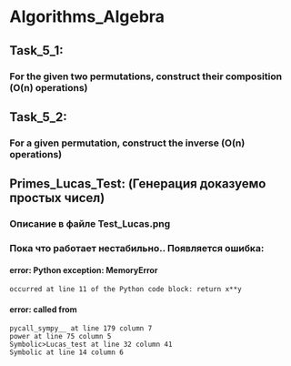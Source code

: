 # Algorithms_Algebra
## Task_5_1:
### For the given two permutations, construct their composition (O(n) operations)
## Task_5_2:
### For a given permutation, construct the inverse (O(n) operations)
## Primes_Lucas_Test: (Генерация доказуемо простых чисел)
### Описание в файле Test_Lucas.png
### Пока что работает нестабильно.. Появляется ошибка:
#### error: Python exception: MemoryError
    occurred at line 11 of the Python code block: return x**y
    
#### error: called from
    pycall_sympy__ at line 179 column 7
    power at line 75 column 5
    Symbolic>Lucas_test at line 32 column 41
    Symbolic at line 14 column 6
